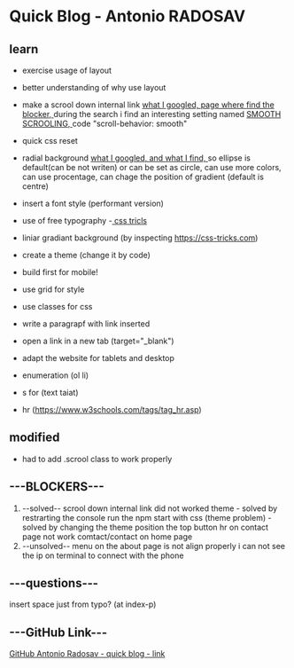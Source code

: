 # Quick Blog - Antonio RADOSAV 

## learn
- exercise usage of layout
- better understanding of why use layout
- make a scrool down internal link
[what I googled, ](https://www.google.com/search?q=html+scrool+down+link&rlz=1C5CHFA_enGB845GB848&oq=html+scrool+down+link&aqs=chrome..69i57j0l5.7780j0j4&sourceid=chrome&ie=UTF-8)
[page where find the blocker, ](https://www.doodlekit.com/blog/entry/55645/auto-scroll-down-links-internal-anchors)
during the search i find an interesting setting named [SMOOTH SCROOLING, ](https://www.w3schools.com/howto/howto_css_smooth_scroll.asp) code "scroll-behavior: smooth"
- quick css reset
- radial background [what I googled, ](https://www.google.com/search?rlz=1C5CHFA_enGB845GB848&ei=UZznXIjeDLLIxgPO4ImoCA&q=css+radial+background&oq=css+radial+background&gs_l=psy-ab.3..0j0i20i263j0i22i30l8.5052.9436..9666...0.0..0.139.1347.20j1......0....1..gws-wiz.......0i71j35i39j0i67j0i10.or8p3DWi8aA) [and what I find, ](https://www.w3schools.com/cssref/func_radial-gradient.asp) so ellipse is default(can be not writen) or can be set as circle, can use more colors, can use procentage, can chage the position of gradient (default is centre)
- insert a font style (performant version)
- use of free typography
-[ css tricls](https://css-tricks.com)
- liniar gradiant background (by inspecting https://css-tricks.com)

- create a theme (change it by code)
- build first for mobile!
- use grid for style
- use classes for css
- write a paragrapf with link inserted
- open a link in a new tab (target="_blank")
- adapt the website for tablets and desktop
- enumeration (ol li)
- s for (text taiat)
- hr (https://www.w3schools.com/tags/tag_hr.asp)


## modified
- had to add .scrool class to work properly


## ---BLOCKERS---
1. --solved--
scrool down internal link did not worked
 theme - solved by restrarting the console
run the npm start with css (theme problem) - solved by changing the theme
position the top button
hr on contact page not work
comtact/contact on home page
2. --unsolved--
menu on the about page is not align properly
i can not see the ip on terminal to connect with the phone


## ---questions---
insert space just from typo? (at index-p)

## ---GitHub Link---
[GitHub Antonio Radosav - quick blog - link](https://github.com/RadosavAntonio/quick-blog)

